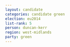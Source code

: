 ```yaml
---
layout: candidate
categories: candidate green
election: eu2014
list-rank: 5
person: duncan-kerr
region: west-midlands
party: green
---
```

